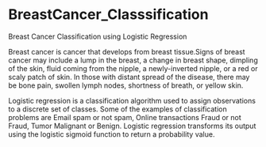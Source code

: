 # BreastCancer_Classsification
Breast Cancer Classification using Logistic Regression 


Breast cancer is cancer that develops from breast tissue.Signs of breast cancer may include a lump in the breast, a change in breast shape, dimpling of the skin, fluid coming from the nipple, a newly-inverted nipple, or a red or scaly patch of skin. In those with distant spread of the disease, there may be bone pain, swollen lymph nodes, shortness of breath, or yellow skin.


Logistic regression is a classification algorithm used to assign observations to a discrete set of classes. Some of the examples of classification problems are Email spam or not spam, Online transactions Fraud or not Fraud, Tumor Malignant or Benign. Logistic regression transforms its output using the logistic sigmoid function to return a probability value.

